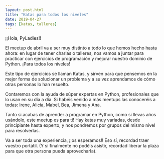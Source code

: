 ```yaml
---
layout: post.html
title: "Katas para todos los niveles"
date: 2019-04-27
tags: [katas, talleres]
---
```


¡¡Hola, PyLadies!!

El meetup de abril va a ser muy distinto a todo lo que hemos hecho hasta ahora: en lugar de tener charlas o talleres, nos vamos a juntar para practicar con ejercicios de programación y mejorar nuestro dominio de Python. ¡Para todos los niveles!

Este tipo de ejercicios se llaman Katas, y sirven para que pensemos en la mejor forma de solucionar un problema y a su vez aprendamos de cómo otras personas lo han resuelto.

Contaremos con la ayuda de súper expertas en Python, profesionales que lo usan en su día a día. Si habéis venido a más meetups las conoceréis a todas: Irene, Alicia, Mabel, Bea, Jimena y Ana.

Tanto si acabas de aprender a programar en Python, como si llevas años usándolo, este meetup es para ti! Hay katas muy variadas, desde principiante hasta experto, y nos pondremos por grupos del mismo nivel para resolverlas.

Va a ser toda una experiencia, ¡¡os esperamos!! Eso sí, recordad traer vuestro portátil. (Y si finalmente no podéis asistir, recordad liberar la plaza para que otra persona pueda aprovecharla).